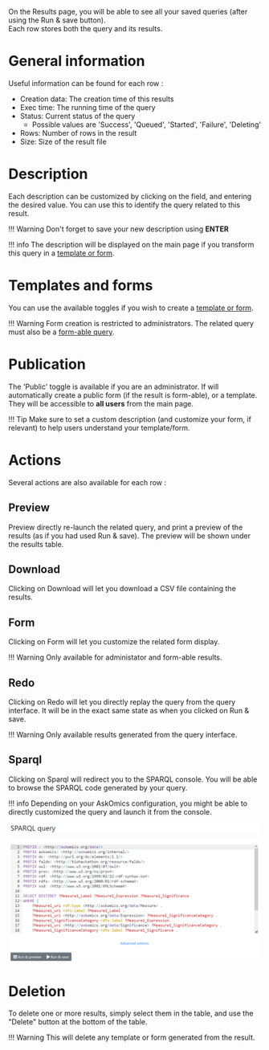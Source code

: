 On the Results page, you will be able to see all your saved queries (after using the <btn><i class="fa fa-save"></i> Run & save</btn> button).  
Each row stores both the query and its results.

# General information

Useful information can be found for each row :

- Creation data: The creation time of this results
- Exec time: The running time of the query
- Status: Current status of the query
  - Possible values are 'Success', 'Queued', 'Started', 'Failure', 'Deleting'
- Rows: Number of rows in the result
- Size: Size of the result file

# Description

Each description can be customized by clicking on the field, and entering the desired value. You can use this to identify the query related to this result.

!!! Warning
  Don't forget to save your new description using **ENTER**

!!! info
    The description will be displayed on the main page if you transform this query in a [template or form](template.md).

# Templates and forms

You can use the available toggles if you wish to create a [template or form](template.md).

!!! Warning
  Form creation is restricted to administrators. The related query must also be a [form-able query](template.md#Forms).

# Publication

The 'Public' toggle is available if you are an administrator. If will automatically create a public form (if the result is form-able), or a template. They will be accessible to **all users** from the main page.

!!! Tip
    Make sure to set a custom description (and customize your form, if relevant) to help users understand your template/form.

# Actions

Several actions are also available for each row :

## Preview

<btn>Preview</btn> directly re-launch the related query, and print a preview of the results (as if you had used <btn><i class="fa fa-table"></i> Run & save</btn>).
The preview will be shown under the results table.

## Download

Clicking on <btn>Download</btn> will let you download a CSV file containing the results.

## Form

Clicking on <btn>Form</btn> will let you customize the related form display.

!!! Warning
  Only available for administator and form-able results.

## Redo

Clicking on <btn>Redo</btn> will let you directly replay the query from the query interface. It will be in the exact same state as when you clicked on <btn><i class="fa fa-save"></i> Run & save</btn>.

!!! Warning
  Only available results generated from the query interface.

## Sparql

Clicking on <btn>Sparql</btn> will redirect you to the SPARQL console. You will be able to browse the SPARQL code generated by your query.

!!! info
  Depending on your AskOmics configuration, you might be able to directly customized the query and launch it from the console.

![sparql](img/sparql.png)

# Deletion

To delete one or more results, simply select them in the table, and use the "Delete" button at the bottom of the table.

!!! Warning
  This will delete any template or form generated from the result.
